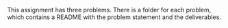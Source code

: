 This assignment has three problems. There is a folder for each problem, which contains a README with the problem statement and the deliverables.
